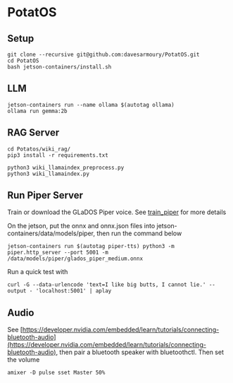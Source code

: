 # PotatOS

## Setup

    git clone --recursive git@github.com:davesarmoury/PotatOS.git
    cd PotatOS
    bash jetson-containers/install.sh

## LLM

    jetson-containers run --name ollama $(autotag ollama)
    ollama run gemma:2b

## RAG Server

    cd Potatos/wiki_rag/
    pip3 install -r requirements.txt

    python3 wiki_llamaindex_preprocess.py
    python3 wiki_llamaindex.py

## Run Piper Server

Train or download the GLaDOS Piper voice.  See [train_piper](train_piper) for more details

On the jetson, put the onnx and onnx.json files into jetson-containers/data/models/piper, then run the command below

    jetson-containers run $(autotag piper-tts) python3 -m piper.http_server --port 5001 -m /data/models/piper/glados_piper_medium.onnx

Run a quick test with

    curl -G --data-urlencode 'text=I like big butts, I cannot lie.' --output - 'localhost:5001' | aplay

## Audio

See [https://developer.nvidia.com/embedded/learn/tutorials/connecting-bluetooth-audio](https://developer.nvidia.com/embedded/learn/tutorials/connecting-bluetooth-audio), then pair a bluetooth speaker with bluetoothctl.  Then set the volume

    amixer -D pulse sset Master 50%
